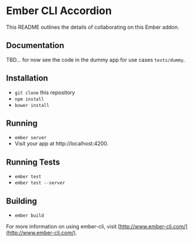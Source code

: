 # Ember CLI Accordion

This README outlines the details of collaborating on this Ember addon.

## Documentation

TBD... for now see the code in the dummy app for use cases `tests/dummy`.

## Installation

* `git clone` this repository
* `npm install`
* `bower install`

## Running

* `ember server`
* Visit your app at http://localhost:4200.

## Running Tests

* `ember test`
* `ember test --server`

## Building

* `ember build`

For more information on using ember-cli, visit [http://www.ember-cli.com/](http://www.ember-cli.com/).
